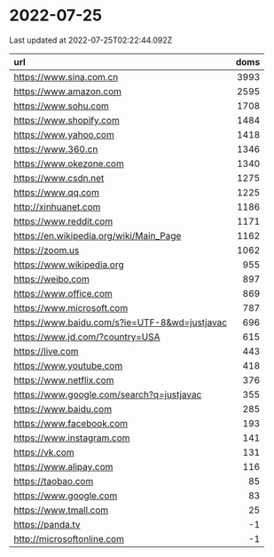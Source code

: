# 2022-07-25

<!-- BEGIN -->
Last updated at 2022-07-25T02:22:44.092Z

url | doms
:- | -:
https://www.sina.com.cn | 3993
https://www.amazon.com | 2595
https://www.sohu.com | 1708
https://www.shopify.com | 1484
https://www.yahoo.com | 1418
https://www.360.cn | 1346
https://www.okezone.com | 1340
https://www.csdn.net | 1275
https://www.qq.com | 1225
http://xinhuanet.com | 1186
https://www.reddit.com | 1171
https://en.wikipedia.org/wiki/Main_Page | 1162
https://zoom.us | 1062
https://www.wikipedia.org | 955
https://weibo.com | 897
https://www.office.com | 869
https://www.microsoft.com | 787
https://www.baidu.com/s?ie=UTF-8&wd=justjavac | 696
https://www.jd.com/?country=USA | 615
https://live.com | 443
https://www.youtube.com | 418
https://www.netflix.com | 376
https://www.google.com/search?q=justjavac | 355
https://www.baidu.com | 285
https://www.facebook.com | 193
https://www.instagram.com | 141
https://vk.com | 131
https://www.alipay.com | 116
https://taobao.com | 85
https://www.google.com | 83
https://www.tmall.com | 25
https://panda.tv | -1
http://microsoftonline.com | -1
<!-- END -->

